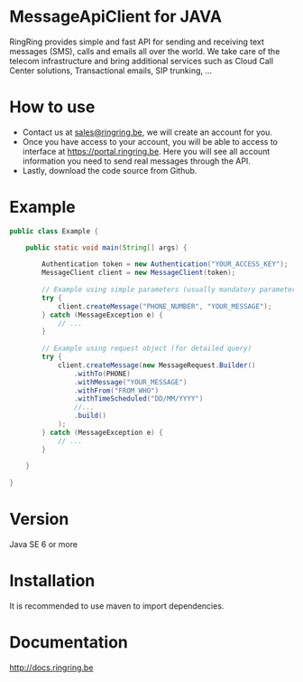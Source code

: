 # MessageApiClient for JAVA

RingRing provides simple and fast API for sending and receiving text messages (SMS), calls and emails all over the world.  We take care of the telecom infrastructure and bring additional services such as Cloud Call Center solutions, Transactional emails, SIP trunking, ...

# How to use

- Contact us at sales@ringring.be, we will create an account for you.
- Once you have access to your account, you will be able to access to interface at https://portal.ringring.be. Here you will see all account information you need to send real messages through the API.
- Lastly, download the code source from Github.

# Example

```Java
public class Example {

    public static void main(String[] args) {
    
        Authentication token = new Authentication("YOUR_ACCESS_KEY");
        MessageClient client = new MessageClient(token);
		
		// Example using simple parameters (usually mandatory parameters)
		try {
			client.createMessage("PHONE_NUMBER", "YOUR_MESSAGE");
		} catch (MessageException e) {
			// ...
		}
		
		// Example using request object (for detailed query) 
		try {
			client.createMessage(new MessageRequest.Builder()
				.withTo(PHONE)
				.withMessage("YOUR_MESSAGE")
				.withFrom("FROM_WHO")
				.withTimeScheduled("DD/MM/YYYY")
				//...
				.build()
			);
		} catch (MessageException e) {
			// ...
		}
		
    }
    
}
```

# Version

Java SE 6 or more

# Installation

It is recommended to use maven to import dependencies.

# Documentation

http://docs.ringring.be 

